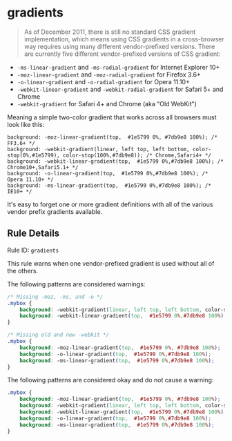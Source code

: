 # gradients

> As of December 2011, there is still no standard CSS gradient implementation, which means using CSS gradients in a cross-browser way requires using many different vendor-prefixed versions. There are currently five different vendor-prefixed versions of CSS gradient:

* `-ms-linear-gradient` and `-ms-radial-gradient` for Internet Explorer 10+
* `-moz-linear-gradient` and `-moz-radial-gradient` for Firefox 3.6+
* `-o-linear-gradient` and `-o-radial-gradient` for Opera 11.10+
* `-webkit-linear-gradient` and `-webkit-radial-gradient` for Safari 5+ and Chrome
* `-webkit-gradient` for Safari 4+ and Chrome (aka "Old WebKit")

Meaning a simple two-color gradient that works across all browsers must look like this:

```
background: -moz-linear-gradient(top,  #1e5799 0%, #7db9e8 100%); /* FF3.6+ */
background: -webkit-gradient(linear, left top, left bottom, color-stop(0%,#1e5799), color-stop(100%,#7db9e8)); /* Chrome,Safari4+ */
background: -webkit-linear-gradient(top,  #1e5799 0%,#7db9e8 100%); /* Chrome10+,Safari5.1+ */
background: -o-linear-gradient(top,  #1e5799 0%,#7db9e8 100%); /* Opera 11.10+ */
background: -ms-linear-gradient(top,  #1e5799 0%,#7db9e8 100%); /* IE10+ */
```

It's easy to forget one or more gradient definitions with all of the various vendor prefix gradients available.

## Rule Details
    
Rule ID: `gradients`

This rule warns when one vendor-prefixed gradient is used without all of the others. 

The following patterns are considered warnings:

```css
/* Missing -moz, -ms, and -o */
.mybox {
    background: -webkit-gradient(linear, left top, left bottom, color-stop(0%,#1e5799), color-stop(100%,#7db9e8));
    background: -webkit-linear-gradient(top,  #1e5799 0%,#7db9e8 100%);
}

/* Missing old and new -webkit */
.mybox {
    background: -moz-linear-gradient(top,  #1e5799 0%, #7db9e8 100%); 
    background: -o-linear-gradient(top,  #1e5799 0%,#7db9e8 100%);
    background: -ms-linear-gradient(top,  #1e5799 0%,#7db9e8 100%);
}
```

The following patterns are considered okay and do not cause a warning:

```css
.mybox {
    background: -moz-linear-gradient(top,  #1e5799 0%, #7db9e8 100%);
    background: -webkit-gradient(linear, left top, left bottom, color-stop(0%,#1e5799), color-stop(100%,#7db9e8));
    background: -webkit-linear-gradient(top,  #1e5799 0%,#7db9e8 100%);
    background: -o-linear-gradient(top,  #1e5799 0%,#7db9e8 100%);
    background: -ms-linear-gradient(top,  #1e5799 0%,#7db9e8 100%); 
}
```